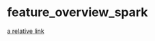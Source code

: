 # feature_overview_spark

[a relative link](feature_overview_spark/feature_overview_spark/README.MD)

